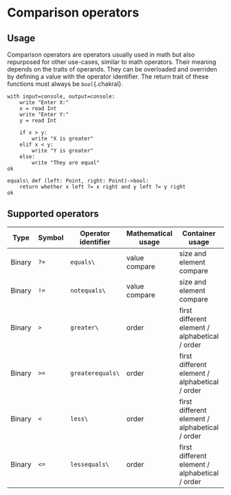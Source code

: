 # Comparison operators

## Usage
Comparison operators are operators usually used in math but also repurposed for other use-cases, similar to math operators. Their meaning depends on the traits of operands. They can be overloaded and overriden by defining a value with the operator identifier. The return trait of these functions must always be `bool`{.chakral}.

```{.chakral caption="Example of comparison"}
with input=console, output=console:
    write "Enter X:"
    x = read Int
    write "Enter Y:"
    y = read Int

    if x > y:
        write "X is greater"
    elif x < y:
        write "Y is greater"
    else:
        write "They are equal"
ok
```

```{.chakral caption="Example of redefining the '?=' operator"}
equals\ def (left: Point, right: Point)->bool:
    return whether x left ?= x right and y left ?= y right
ok
```

## Supported operators

| Type   | Symbol | Operator identifier | Mathematical usage | Container usage | Bitwise usage |
| ------ | ------ | ------------------- | ------------------ | --------------- | ------------- |
| Binary | `?=` | `equals\` | value compare | size and element compare | bit compare |
| Binary | `!=` | `notequals\` | value compare | size and element compare | bit compare |
| Binary | `>` | `greater\` | order | first different element / alphabetical / order | none |
| Binary | `>=` | `greaterequals\` | order | first different element / alphabetical / order | none |
| Binary | `<` | `less\` | order | first different element / alphabetical / order | none |
| Binary | `<=` | `lessequals\` | order | first different element / alphabetical / order | none |